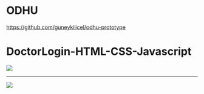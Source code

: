 # ODHU
https://github.com/guneykilicel/odhu-prototype
# DoctorLogin-HTML-CSS-Javascript
<img src="https://github.com/canakdag06/DoctorLogin-HTML-CSS-Javascript/assets/77192206/c406c3ca-63a5-4962-bb0b-8dff8bb7eb11"/> </br>
<hr>
<img src="https://github.com/canakdag06/DoctorLogin-HTML-CSS-Javascript/assets/77192206/f5c01be3-8a9a-4bf3-9c0f-022aa16a184c"/> </br>
